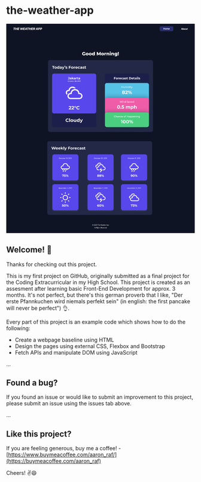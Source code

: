 # the-weather-app

![Design preview home page](./homePage.png)

## Welcome! 👋

Thanks for checking out this project.

This is my first project on GitHub, originally submitted as a final project for the Coding Extracurricular in my High School. This project is created as an assesment after learning basic Front-End Development for approx. 3 months. It's not perfect, but there's this german proverb that I like, "Der erste Pfannkuchen wird niemals perfekt sein" (in english: the first pancake will never be perfect") 👌.

Every part of this project is an example code which shows how to do the following:

* Create a webpage baseline using HTML
* Design the pages using external CSS, Flexbox and Bootstrap
* Fetch APIs and manipulate DOM using JavaScript

...
## Found a bug?

If you found an issue or would like to submit an improvement to this project, please submit an issue using the issues tab above.

...
## Like this project?

If you are feeling generous, buy me a coffee! - [https://www.buymeacoffee.com/aaron_raf/](https://buymeacoffee.com/aaron_raf)

Cheers! ✌️😄
